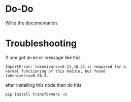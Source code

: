 # Do-Do

Write the documentation.

# Troubleshooting

If one get an error message like this 

<code>ImportError: tokenizers>=0.21,<0.22 is required for a normal functioning of this module, but found tokenizers==0.20.3.</code>

after installing this node then do this

<code>pip install transformers -U</code>

